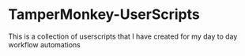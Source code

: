 # TamperMonkey-UserScripts
This is a collection of userscripts that I have created for my day to day workflow automations
